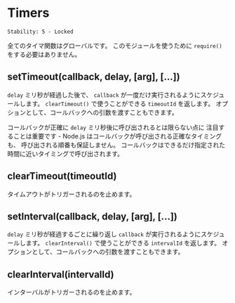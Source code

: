 # Timers

    Stability: 5 - Locked

<!--
All of the timer functions are globals.  You do not need to `require()`
this module in order to use them.
-->

全てのタイマ関数はグローバルです。
このモジュールを使うために `require()` をする必要はありません。

## setTimeout(callback, delay, [arg], [...])

<!--
To schedule execution of a one-time `callback` after `delay` milliseconds. Returns a
`timeoutId` for possible use with `clearTimeout()`. Optionally you can
also pass arguments to the callback.
-->

`delay` ミリ秒が経過した後で、
`callback` が一度だけ実行されるようにスケジュールします。
`clearTimeout()` で使うことができる `timeoutId` を返します。
オプションとして、コールバックへの引数を渡すこともできます。

<!--
It is important to note that your callback will probably not be called in exactly
`delay` milliseconds - Node.js makes no guarantees about the exact timing of when
the callback will fire, nor of the ordering things will fire in. The callback will
be called as close as possible to the time specified.
-->

コールバックが正確に `delay` ミリ秒後に呼び出されるとは限らない点に
注目することは重要です - 
Node.js はコールバックが呼び出される正確なタイミングも、
呼び出される順番も保証しません。
コールバックはできるだけ指定された時間に近いタイミングで呼び出されます。

## clearTimeout(timeoutId)

<!--
Prevents a timeout from triggering.
-->

タイムアウトがトリガーされるのを止めます。

## setInterval(callback, delay, [arg], [...])

<!--
To schedule the repeated execution of `callback` every `delay` milliseconds.
Returns a `intervalId` for possible use with `clearInterval()`. Optionally
you can also pass arguments to the callback.
-->

`delay` ミリ秒が経過するごとに繰り返し `callback` が実行されるようにスケジュールします。
`clearInterval()` で使うことができる `intervalId` を返します。
オプションとして、コールバックへの引数を渡すこともできます。

## clearInterval(intervalId)

<!--
Stops a interval from triggering.
-->

インターバルがトリガーされるのを止めます。

